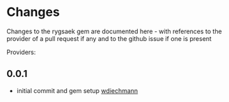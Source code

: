 # Changes

Changes to the rygsaek gem are documented here - with references to the provider of a pull request
if any and to the github issue if one is present

Providers:

[wdiechmann]: http://github.com/wdiechmann  "Walther Diechmann"


0.0.1
----

* initial commit and gem setup [wdiechmann][]

